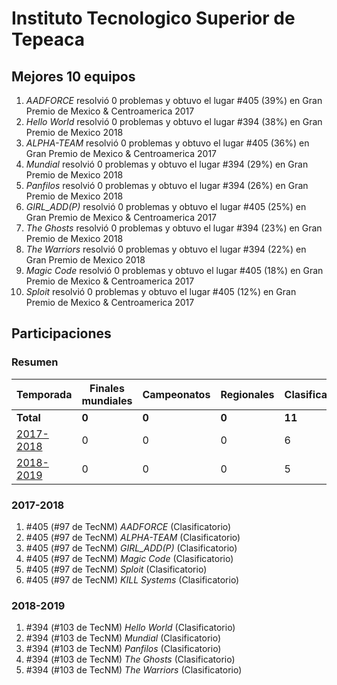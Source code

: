 # Instituto Tecnologico Superior de Tepeaca

## Mejores 10 equipos

1. _AADFORCE_ resolvió 0 problemas y obtuvo el lugar #405 (39%) en Gran Premio de Mexico & Centroamerica 2017
1. _Hello World_ resolvió 0 problemas y obtuvo el lugar #394 (38%) en Gran Premio de Mexico 2018
1. _ALPHA-TEAM_ resolvió 0 problemas y obtuvo el lugar #405 (36%) en Gran Premio de Mexico & Centroamerica 2017
1. _Mundial_ resolvió 0 problemas y obtuvo el lugar #394 (29%) en Gran Premio de Mexico 2018
1. _Panfilos_ resolvió 0 problemas y obtuvo el lugar #394 (26%) en Gran Premio de Mexico 2018
1. _GIRL_ADD(P)_ resolvió 0 problemas y obtuvo el lugar #405 (25%) en Gran Premio de Mexico & Centroamerica 2017
1. _The Ghosts_ resolvió 0 problemas y obtuvo el lugar #394 (23%) en Gran Premio de Mexico 2018
1. _The Warriors_ resolvió 0 problemas y obtuvo el lugar #394 (22%) en Gran Premio de Mexico 2018
1. _Magic Code_ resolvió 0 problemas y obtuvo el lugar #405 (18%) en Gran Premio de Mexico & Centroamerica 2017
1. _Sploit_ resolvió 0 problemas y obtuvo el lugar #405 (12%) en Gran Premio de Mexico & Centroamerica 2017

## Participaciones

### Resumen

| Temporada | Finales mundiales | Campeonatos | Regionales | Clasificatorios | Equipos |
| --- | --- | --- | --- | --- | --- |
| **Total** | **0** | **0** | **0** | **11** | **11** |
| [2017-2018](#2017-2018) | 0 | 0 | 0 | 6 | 6 |
| [2018-2019](#2018-2019) | 0 | 0 | 0 | 5 | 5 |

### 2017-2018

1. #405 (#97 de TecNM) _AADFORCE_ (Clasificatorio)
1. #405 (#97 de TecNM) _ALPHA-TEAM_ (Clasificatorio)
1. #405 (#97 de TecNM) _GIRL_ADD(P)_ (Clasificatorio)
1. #405 (#97 de TecNM) _Magic Code_ (Clasificatorio)
1. #405 (#97 de TecNM) _Sploit_ (Clasificatorio)
1. #405 (#97 de TecNM) _KILL Systems_ (Clasificatorio)

### 2018-2019

1. #394 (#103 de TecNM) _Hello World_ (Clasificatorio)
1. #394 (#103 de TecNM) _Mundial_ (Clasificatorio)
1. #394 (#103 de TecNM) _Panfilos_ (Clasificatorio)
1. #394 (#103 de TecNM) _The Ghosts_ (Clasificatorio)
1. #394 (#103 de TecNM) _The Warriors_ (Clasificatorio)



